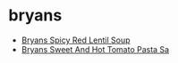 # bryans

 * [Bryans Spicy Red Lentil Soup](../../index/b/bryans-spicy-red-lentil-soup.json)
 * [Bryans Sweet And Hot Tomato Pasta Sa](../../index/b/bryans-sweet-and-hot-tomato-pasta-sa.json)
